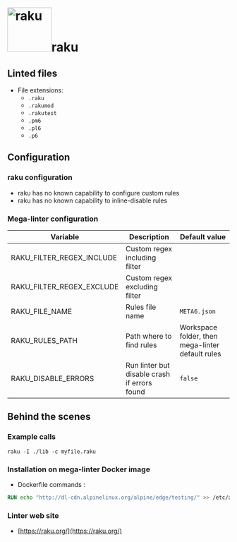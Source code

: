 <!-- markdownlint-disable MD033 MD041 -->
<!-- Generated by .automation/build.py, please do not update manually -->
# <a href="https://raku.org/" target="blank" title="Visit linter Web Site"><img src="https://raku.org/camelia-logo.png" alt="raku" height="100px"></a>raku

## Linted files

- File extensions:
  - `.raku`
  - `.rakumod`
  - `.rakutest`
  - `.pm6`
  - `.pl6`
  - `.p6`

## Configuration

### raku configuration

- raku has no known capability to configure custom rules
- raku has no known capability to inline-disable rules

### Mega-linter configuration

| Variable | Description | Default value |
| ----------------- | -------------- | -------------- |
| RAKU_FILTER_REGEX_INCLUDE | Custom regex including filter |  |
| RAKU_FILTER_REGEX_EXCLUDE | Custom regex excluding filter |  |
| RAKU_FILE_NAME | Rules file name | `META6.json` |
| RAKU_RULES_PATH | Path where to find rules | Workspace folder, then mega-linter default rules |
| RAKU_DISABLE_ERRORS | Run linter but disable crash if errors found | `false` |

## Behind the scenes

### Example calls

```shell
raku -I ./lib -c myfile.raku
```


### Installation on mega-linter Docker image

- Dockerfile commands :
```dockerfile
RUN echo "http://dl-cdn.alpinelinux.org/alpine/edge/testing/" >> /etc/apk/repositories && apk add --update --no-cache rakudo zef
```


### Linter web site
- [https://raku.org/](https://raku.org/)

